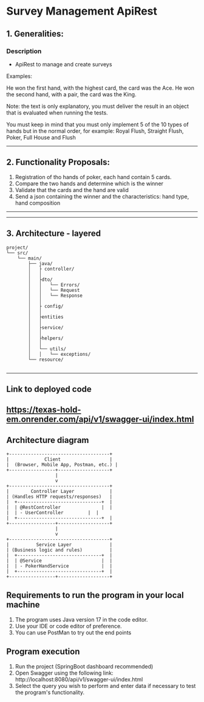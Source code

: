 # Survey Management ApiRest
## 1. Generalities:

### Description

- ApiRest to manage and create surveys 

Examples:

He won the first hand, with the highest card, the card was the Ace. He won the second hand, with a pair, the card was the King.

Note: the text is only explanatory, you must deliver the result in an object that is evaluated when running the tests.

You must keep in mind that you must only implement 5 of the 10 types of hands but in the normal order, for example: Royal Flush, Straight Flush, Poker, Full House and Flush

---

## 2. Functionality Proposals:

1. Registration of tho hands of poker, each hand contain 5 cards.
2. Compare the two hands and determine which is the winner 
3. Validate that the cards and the hand are valid
4. Send a json containing the winner and the characteristics: hand type, hand composition

---

---
## 3. Architecture - layered
```
project/
└── src/
    └── main/
        ├── java/
        │   ├ controller/
        │   │
        │   ├dto/
        │   │   └── Errors/
        │   │   └── Request
        │   │   └── Response
        │   │   
        │   ├ config/
        │   │   
        │   ├entities
        │   │   
        │   ├service/
        │   │   
        │   ├helpers/
        │   │   
        │   └── utils/
        │   │   └── exceptions/
        └── resource/


```

---
## Link to deployed code
https://texas-hold-em.onrender.com/api/v1/swagger-ui/index.html
---
## Architecture diagram
```plaintext
+-------------------------------------+
|             Client                  |
|  (Browser, Mobile App, Postman, etc.) |
+-----------------+-------------------+
                  |
                  v
+-------------------------------------+
|        Controller Layer             |
| (Handles HTTP requests/responses)   |
|  +-------------------------------+  |
|  | @RestController               |  |
|  | - UserController         |  |
|  +-------------------------------+  |
+-----------------+-------------------+
                  |
                  v
+-------------------------------------+
|          Service Layer              |
| (Business logic and rules)          |
|  +-------------------------------+  |
|  | @Service                      |  |
|  | - PokerHandService            |  |
|  +-------------------------------+  |
+-----------------+-------------------+

```

## Requirements to run the program in your local machine

1. The program uses Java version 17 in the code editor.
2. Use your IDE or code editor of preference.
3. You can use PostMan to try out the end points

## Program execution

1. Run the project (SpringBoot dashboard recommended)
2. Open Swagger using the following link: http://localhost:8080/api/v1/swagger-ui/index.html
3. Select the query you wish to perform and enter data if necessary to test the program's functionality.
